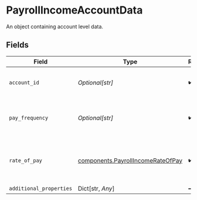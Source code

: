 # PayrollIncomeAccountData

An object containing account level data.


## Fields

| Field                                                                                  | Type                                                                                   | Required                                                                               | Description                                                                            |
| -------------------------------------------------------------------------------------- | -------------------------------------------------------------------------------------- | -------------------------------------------------------------------------------------- | -------------------------------------------------------------------------------------- |
| `account_id`                                                                           | *Optional[str]*                                                                        | :heavy_check_mark:                                                                     | ID of the payroll provider account.                                                    |
| `pay_frequency`                                                                        | *Optional[str]*                                                                        | :heavy_check_mark:                                                                     | The frequency at which an individual is paid.                                          |
| `rate_of_pay`                                                                          | [components.PayrollIncomeRateOfPay](../../models/components/payrollincomerateofpay.md) | :heavy_check_mark:                                                                     | An object representing the rate at which an individual is paid.                        |
| `additional_properties`                                                                | Dict[str, *Any*]                                                                       | :heavy_minus_sign:                                                                     | N/A                                                                                    |